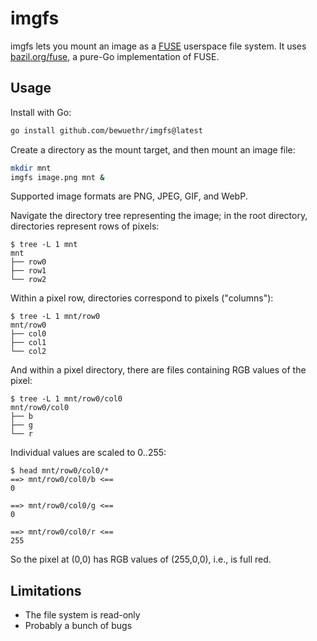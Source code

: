 # imgfs

imgfs lets you mount an image as a [FUSE] userspace file system. It uses
[bazil.org/fuse][bazil], a pure-Go implementation of FUSE.

[bazil]: <https://github.com/bazil/fuse>

## Usage

Install with Go:

```sh
go install github.com/bewuethr/imgfs@latest
```

Create a directory as the mount target, and then mount an image file:

```sh
mkdir mnt
imgfs image.png mnt &
```

Supported image formats are PNG, JPEG, GIF, and WebP.

Navigate the directory tree representing the image; in the root directory,
directories represent rows of pixels:

```console
$ tree -L 1 mnt
mnt
├── row0
├── row1
└── row2
```

Within a pixel row, directories correspond to pixels ("columns"):

```console
$ tree -L 1 mnt/row0
mnt/row0
├── col0
├── col1
└── col2
```

And within a pixel directory, there are files containing RGB values of the
pixel:

```console
$ tree -L 1 mnt/row0/col0
mnt/row0/col0
├── b
├── g
└── r
```

Individual values are scaled to 0..255:

```console
$ head mnt/row0/col0/*
==> mnt/row0/col0/b <==
0

==> mnt/row0/col0/g <==
0

==> mnt/row0/col0/r <==
255
```

So the pixel at (0,0) has RGB values of (255,0,0), i.e., is full red.

## Limitations

- The file system is read-only
- Probably a bunch of bugs

[fuse]: <https://en.wikipedia.org/wiki/Filesystem_in_Userspace>
